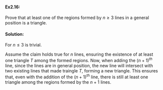 #### Ex2.16:

Prove that at least one of the regions formed by $n\geq 3$ lines in a general position is a triangle.

#### Solution:

For $n \leq 3$ is trivial. 

Assume the claim holds true for $n$ lines, ensuring the existence of at least one triangle $T$ among the formed regions. Now, when adding the
$(n+1)^{th}$ line, since the lines are in general position, the new line will intersect with two existing lines that made traingle $T$,
forming a new triangle. This ensures that, even with the addition of the $(n+1)^{th}$ line, there is still at least one triangle among the
regions formed by the $n+1$ lines.



